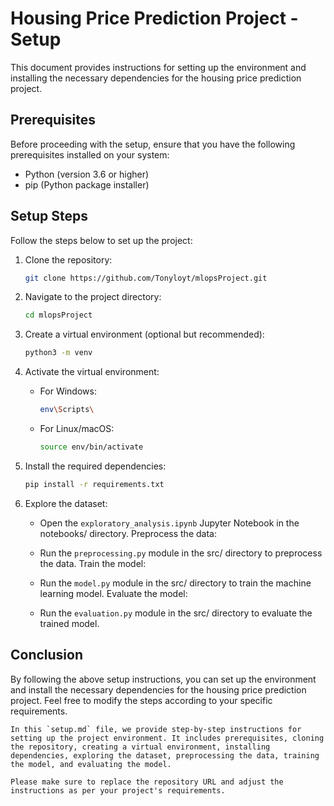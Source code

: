 # Housing Price Prediction Project - Setup

This document provides instructions for setting up the environment and installing the necessary dependencies for the housing price prediction project.

## Prerequisites

Before proceeding with the setup, ensure that you have the following prerequisites installed on your system:

- Python (version 3.6 or higher)
- pip (Python package installer)

## Setup Steps

Follow the steps below to set up the project:

1. Clone the repository:

   ```bash
   git clone https://github.com/Tonyloyt/mlopsProject.git

2. Navigate to the project directory:

    ```bash
    cd mlopsProject

3. Create a virtual environment (optional but recommended):

    ```bash
    python3 -m venv 
    
4. Activate the virtual environment:
    - For Windows:
        ```bash
        env\Scripts\
    - For Linux/macOS:
        ```bash
        source env/bin/activate

5. Install the required dependencies:

    ```bash
    pip install -r requirements.txt

6. Explore the dataset:

    - Open the `exploratory_analysis.ipynb` Jupyter Notebook in the notebooks/ directory.
    Preprocess the data:

    - Run the `preprocessing.py` module in the src/ directory to preprocess the data.
    Train the model:

    - Run the `model.py` module in the src/ directory to train the machine learning model.
    Evaluate the model:

    - Run the `evaluation.py` module in the src/ directory to evaluate the trained model.

## Conclusion
By following the above setup instructions, you can set up the environment and install the necessary dependencies for the housing price prediction project. Feel free to modify the steps according to your specific requirements.

```vbnet
In this `setup.md` file, we provide step-by-step instructions for setting up the project environment. It includes prerequisites, cloning the repository, creating a virtual environment, installing dependencies, exploring the dataset, preprocessing the data, training the model, and evaluating the model.

Please make sure to replace the repository URL and adjust the instructions as per your project's requirements.